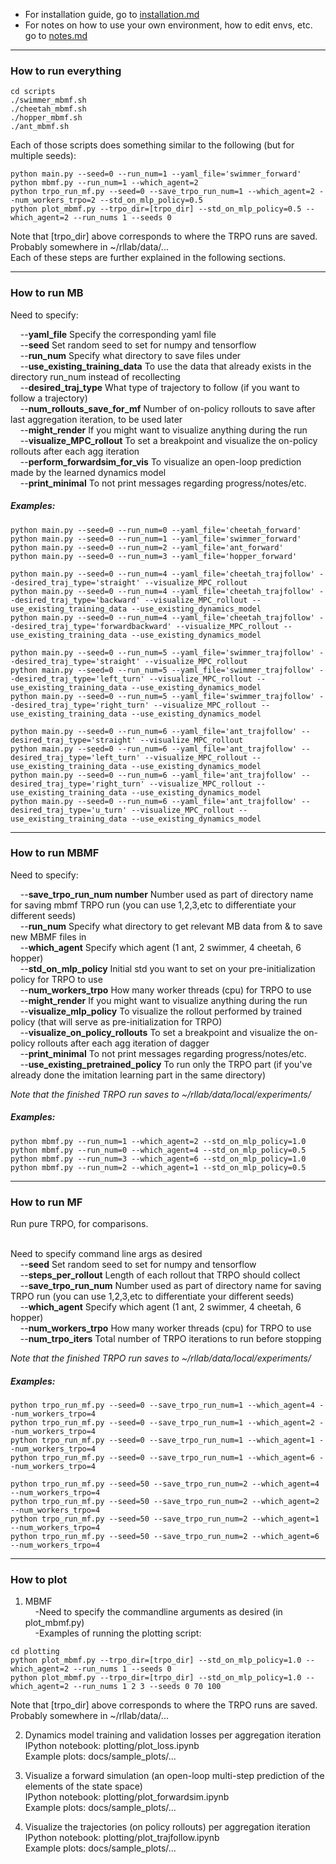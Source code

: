 - For installation guide, go to [installation.md](https://github.com/nagaban2/learn_dynamics/blob/release/docs/installation.md)
- For notes on how to use your own environment, how to edit envs, etc. go to [notes.md](https://github.com/nagaban2/learn_dynamics/blob/release/docs/notes.md)

---------------------------------------------------------------

### How to run everything

```
cd scripts
./swimmer_mbmf.sh
./cheetah_mbmf.sh
./hopper_mbmf.sh
./ant_mbmf.sh
```

Each of those scripts does something similar to the following (but for multiple seeds):

```
python main.py --seed=0 --run_num=1 --yaml_file='swimmer_forward'
python mbmf.py --run_num=1 --which_agent=2
python trpo_run_mf.py --seed=0 --save_trpo_run_num=1 --which_agent=2 --num_workers_trpo=2 --std_on_mlp_policy=0.5
python plot_mbmf.py --trpo_dir=[trpo_dir] --std_on_mlp_policy=0.5 --which_agent=2 --run_nums 1 --seeds 0
```
Note that [trpo_dir] above corresponds to where the TRPO runs are saved. Probably somewhere in ~/rllab/data/... <br />
Each of these steps are further explained in the following sections.

---------------------------------------------------------------

### How to run MB

Need to specify:<br />

&nbsp;&nbsp;&nbsp;&nbsp;--**yaml_file** Specify the corresponding yaml file <br />
&nbsp;&nbsp;&nbsp;&nbsp;--**seed** Set random seed to set for numpy and tensorflow <br />
&nbsp;&nbsp;&nbsp;&nbsp;--**run_num** Specify what directory to save files under <br />
&nbsp;&nbsp;&nbsp;&nbsp;--**use_existing_training_data** To use the data that already exists in the directory run_num instead of recollecting<br />
&nbsp;&nbsp;&nbsp;&nbsp;--**desired_traj_type** What type of trajectory to follow (if you want to follow a trajectory) <br />
&nbsp;&nbsp;&nbsp;&nbsp;--**num_rollouts_save_for_mf** Number of on-policy rollouts to save after last aggregation iteration, to be used later <br />
&nbsp;&nbsp;&nbsp;&nbsp;--**might_render** If you might want to visualize anything during the run <br />
&nbsp;&nbsp;&nbsp;&nbsp;--**visualize_MPC_rollout** To set a breakpoint and visualize the on-policy rollouts after each agg iteration <br />
&nbsp;&nbsp;&nbsp;&nbsp;--**perform_forwardsim_for_vis** To visualize an open-loop prediction made by the learned dynamics model <br />
&nbsp;&nbsp;&nbsp;&nbsp;--**print_minimal** To not print messages regarding progress/notes/etc. <br />

##### Examples:
```
python main.py --seed=0 --run_num=0 --yaml_file='cheetah_forward'
python main.py --seed=0 --run_num=1 --yaml_file='swimmer_forward'
python main.py --seed=0 --run_num=2 --yaml_file='ant_forward'
python main.py --seed=0 --run_num=3 --yaml_file='hopper_forward'
```
```
python main.py --seed=0 --run_num=4 --yaml_file='cheetah_trajfollow' --desired_traj_type='straight' --visualize_MPC_rollout
python main.py --seed=0 --run_num=4 --yaml_file='cheetah_trajfollow' --desired_traj_type='backward' --visualize_MPC_rollout --use_existing_training_data --use_existing_dynamics_model
python main.py --seed=0 --run_num=4 --yaml_file='cheetah_trajfollow' --desired_traj_type='forwardbackward' --visualize_MPC_rollout --use_existing_training_data --use_existing_dynamics_model
```
```
python main.py --seed=0 --run_num=5 --yaml_file='swimmer_trajfollow' --desired_traj_type='straight' --visualize_MPC_rollout
python main.py --seed=0 --run_num=5 --yaml_file='swimmer_trajfollow' --desired_traj_type='left_turn' --visualize_MPC_rollout --use_existing_training_data --use_existing_dynamics_model
python main.py --seed=0 --run_num=5 --yaml_file='swimmer_trajfollow' --desired_traj_type='right_turn' --visualize_MPC_rollout --use_existing_training_data --use_existing_dynamics_model
```
```
python main.py --seed=0 --run_num=6 --yaml_file='ant_trajfollow' --desired_traj_type='straight' --visualize_MPC_rollout
python main.py --seed=0 --run_num=6 --yaml_file='ant_trajfollow' --desired_traj_type='left_turn' --visualize_MPC_rollout --use_existing_training_data --use_existing_dynamics_model
python main.py --seed=0 --run_num=6 --yaml_file='ant_trajfollow' --desired_traj_type='right_turn' --visualize_MPC_rollout --use_existing_training_data --use_existing_dynamics_model
python main.py --seed=0 --run_num=6 --yaml_file='ant_trajfollow' --desired_traj_type='u_turn' --visualize_MPC_rollout --use_existing_training_data --use_existing_dynamics_model
```
---------------------------------------------------------------

### How to run MBMF

Need to specify:<br />

&nbsp;&nbsp;&nbsp;&nbsp;--**save_trpo_run_num number** Number used as part of directory name for saving mbmf TRPO run (you can use 1,2,3,etc to differentiate your different seeds) <br />
&nbsp;&nbsp;&nbsp;&nbsp;--**run_num** Specify what directory to get relevant MB data from & to save new MBMF files in <br />
&nbsp;&nbsp;&nbsp;&nbsp;--**which_agent** Specify which agent (1 ant, 2 swimmer, 4 cheetah, 6 hopper) <br />
&nbsp;&nbsp;&nbsp;&nbsp;--**std_on_mlp_policy** Initial std you want to set on your pre-initialization policy for TRPO to use <br />
&nbsp;&nbsp;&nbsp;&nbsp;--**num_workers_trpo** How many worker threads (cpu) for TRPO to use <br />
&nbsp;&nbsp;&nbsp;&nbsp;--**might_render** If you might want to visualize anything during the run <br />
&nbsp;&nbsp;&nbsp;&nbsp;--**visualize_mlp_policy** To visualize the rollout performed by trained policy (that will serve as pre-initialization for TRPO) <br />
&nbsp;&nbsp;&nbsp;&nbsp;--**visualize_on_policy_rollouts** To set a breakpoint and visualize the on-policy rollouts after each agg iteration of dagger <br />
&nbsp;&nbsp;&nbsp;&nbsp;--**print_minimal** To not print messages regarding progress/notes/etc. <br />
&nbsp;&nbsp;&nbsp;&nbsp;--**use_existing_pretrained_policy** To run only the TRPO part (if you've already done the imitation learning part in the same directory) <br />

*Note that the finished TRPO run saves to ~/rllab/data/local/experiments/*

##### Examples:
```
python mbmf.py --run_num=1 --which_agent=2 --std_on_mlp_policy=1.0
python mbmf.py --run_num=0 --which_agent=4 --std_on_mlp_policy=0.5
python mbmf.py --run_num=3 --which_agent=6 --std_on_mlp_policy=1.0 
python mbmf.py --run_num=2 --which_agent=1 --std_on_mlp_policy=0.5
```

---------------------------------------------------------------

### How to run MF

Run pure TRPO, for comparisons.<br /><br />

Need to specify command line args as desired<br />
&nbsp;&nbsp;&nbsp;&nbsp;--**seed** Set random seed to set for numpy and tensorflow <br />
&nbsp;&nbsp;&nbsp;&nbsp;--**steps_per_rollout** Length of each rollout that TRPO should collect <br />
&nbsp;&nbsp;&nbsp;&nbsp;--**save_trpo_run_num** Number used as part of directory name for saving TRPO run (you can use 1,2,3,etc to differentiate your different seeds) <br />
&nbsp;&nbsp;&nbsp;&nbsp;--**which_agent** Specify which agent (1 ant, 2 swimmer, 4 cheetah, 6 hopper) <br />
&nbsp;&nbsp;&nbsp;&nbsp;--**num_workers_trpo** How many worker threads (cpu) for TRPO to use <br />
&nbsp;&nbsp;&nbsp;&nbsp;--**num_trpo_iters** Total number of TRPO iterations to run before stopping <br />

*Note that the finished TRPO run saves to ~/rllab/data/local/experiments/*


##### Examples:
```
python trpo_run_mf.py --seed=0 --save_trpo_run_num=1 --which_agent=4 --num_workers_trpo=4
python trpo_run_mf.py --seed=0 --save_trpo_run_num=1 --which_agent=2 --num_workers_trpo=4
python trpo_run_mf.py --seed=0 --save_trpo_run_num=1 --which_agent=1 --num_workers_trpo=4
python trpo_run_mf.py --seed=0 --save_trpo_run_num=1 --which_agent=6 --num_workers_trpo=4

python trpo_run_mf.py --seed=50 --save_trpo_run_num=2 --which_agent=4 --num_workers_trpo=4
python trpo_run_mf.py --seed=50 --save_trpo_run_num=2 --which_agent=2 --num_workers_trpo=4
python trpo_run_mf.py --seed=50 --save_trpo_run_num=2 --which_agent=1 --num_workers_trpo=4
python trpo_run_mf.py --seed=50 --save_trpo_run_num=2 --which_agent=6 --num_workers_trpo=4
```
---------------------------------------------------------------

### How to plot

1) MBMF <br />
&nbsp;&nbsp;&nbsp;&nbsp;-Need to specify the commandline arguments as desired (in plot_mbmf.py) <br />
&nbsp;&nbsp;&nbsp;&nbsp;-Examples of running the plotting script: <br />
```
cd plotting
python plot_mbmf.py --trpo_dir=[trpo_dir] --std_on_mlp_policy=1.0 --which_agent=2 --run_nums 1 --seeds 0
python plot_mbmf.py --trpo_dir=[trpo_dir] --std_on_mlp_policy=1.0 --which_agent=2 --run_nums 1 2 3 --seeds 0 70 100
```
Note that [trpo_dir] above corresponds to where the TRPO runs are saved. Probably somewhere in ~/rllab/data/...

2) Dynamics model training and validation losses per aggregation iteration <br />
IPython notebook: plotting/plot_loss.ipynb <br />
Example plots: docs/sample_plots/... <br />

3) Visualize a forward simulation (an open-loop multi-step prediction of the elements of the state space) <br />
IPython notebook: plotting/plot_forwardsim.ipynb <br />
Example plots: docs/sample_plots/... <br />

4) Visualize the trajectories (on policy rollouts) per aggregation iteration <br />
IPython notebook: plotting/plot_trajfollow.ipynb <br />
Example plots: docs/sample_plots/... <br />

